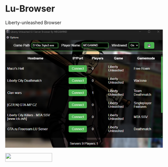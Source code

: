 # Lu-Browser
Liberty-unleashed Browser

<img src="https://raw.githubusercontent.com/MEGAMINDMK/Lu-Browser/main/bandicam 2024-10-16 14-36-24-167.jpg">

<a href="https://github.com/MEGAMINDMK/Lu-Browser/releases/download/v1.0.0/Setup.exe"><img src="https://img.shields.io/github/downloads/MEGAMINDMK/Lu-Browser/total.svg?color=tuquoise&label=Downloads&logo=github&logoColor=white&style=for-the-badge" width="150" height="28"></a>
